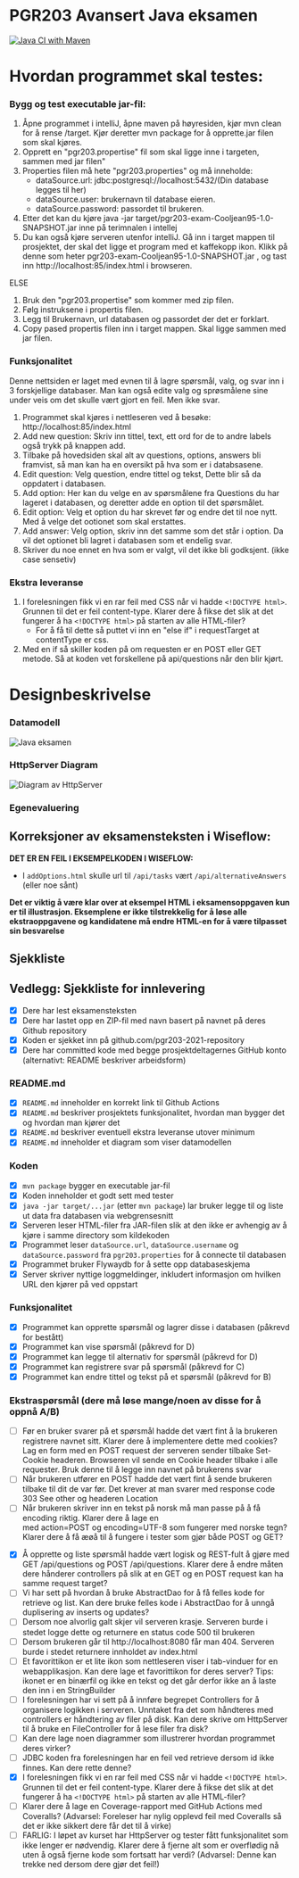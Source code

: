 # PGR203 Avansert Java eksamen

[![Java CI with Maven](https://github.com/kristiania-pgr203-2021/pgr203-exam-Cooljean95/actions/workflows/maven.yml/badge.svg?branch=master)](https://github.com/kristiania-pgr203-2021/pgr203-exam-Cooljean95/actions/workflows/maven.yml)

# Hvordan programmet skal testes:
### Bygg og test  executable jar-fil:
1. Åpne programmet i intelliJ, åpne maven på høyresiden, kjør mvn clean for å rense /target. Kjør deretter mvn package for å opprette.jar filen som skal kjøres.
2. Opprett en "pgr203.propertise" fil som skal ligge inne i targeten, sammen med jar filen"
3. Properties filen må hete "pgr203.properties" og må inneholde:
    - dataSource.url: jdbc:postgresql://localhost:5432/(Din database legges til her)
    - dataSource.user: brukernavn til database eieren.
    - dataSource.password: passordet til brukeren.
4. Etter det kan du kjøre java -jar target/pgr203-exam-Cooljean95-1.0-SNAPSHOT.jar inne på terimnalen i intellej 
5. Du kan også kjøre serveren utenfor intelliJ. Gå inn i target mappen til prosjektet, der skal det ligge et program med et kaffekopp ikon. Klikk på denne som heter 
pgr203-exam-Cooljean95-1.0-SNAPSHOT.jar , og tast inn http://localhost:85/index.html i browseren. 

ELSE

1. Bruk den "pgr203.propertise" som kommer med zip filen. 
2. Følg instruksene i propertis filen. 
3. Legg til Brukernavn, url databasen og passordet der det er forklart. 
4. Copy pased propertis filen inn i target mappen. Skal ligge sammen med jar filen. 


### Funksjonalitet
Denne nettsiden er laget med evnen til å lagre spørsmål, valg, og svar inn i 3 forskjellige databaser. 
Man kan også edite valg og sprøsmålene sine under veis om det skulle vært gjort en feil. Men ikke svar. 

1. Programmet skal kjøres i nettleseren ved å besøke: http://localhost:85/index.html
2. Add new question: Skriv inn tittel, text, ett ord for de to andre labels også trykk på knappen add.
3. Tilbake på hovedsiden skal alt av questions, options, answers bli framvist, så man kan ha en oversikt på hva som er i databsasene. 
4. Edit question: Velg question, endre tittel og tekst, Dette blir så da oppdatert i databasen. 
5. Add option: Her kan du velge en av spørsmålene fra Questions du har lageret i databasen, og deretter adde en option til det spørsmålet. 
6. Edit option: Velg et option du har skrevet før og endre det til noe nytt. Med å velge det ootionet som skal erstattes.  
7. Add answer: Velg option, skriv inn det samme som det står i option. Da vil det optionet bli lagret i databasen som et endelig svar. 
8. Skriver du noe ennet en hva som er valgt, vil det ikke bli godksjent. (ikke case sensetiv)

### Ekstra leveranse
1. I forelesningen fikk vi en rar feil med CSS når vi hadde `<!DOCTYPE html>`. Grunnen til det er feil content-type. Klarer dere å fikse det slik at det fungerer å ha `<!DOCTYPE html>` på starten av alle HTML-filer?
    - For å få til dette så puttet vi inn en "else if" i requestTarget at contentType er css.
2. Med en if så skiller koden på om requesten er en POST eller GET metode. Så at koden vet forskellene på api/questions når den blir kjørt.

# Designbeskrivelse

### Datamodell

![Java eksamen](https://user-images.githubusercontent.com/48331486/141649402-d01fa7a4-4d23-478c-8ca9-9139791454cc.jpeg)


### HttpServer Diagram

![Diagram av HttpServer](https://user-images.githubusercontent.com/48331486/141649012-461f1cdb-e458-4d1e-8dfd-d233f75201ac.jpeg)

### Egenevaluering



## Korreksjoner av eksamensteksten i Wiseflow:

**DET ER EN FEIL I EKSEMPELKODEN I WISEFLOW:**

* I `addOptions.html` skulle url til `/api/tasks` vært `/api/alternativeAnswers` (eller noe sånt)

**Det er viktig å være klar over at eksempel HTML i eksamensoppgaven kun er til illustrasjon. Eksemplene er ikke tilstrekkelig for å løse alle ekstraoppgavene og kandidatene må endre HTML-en for å være tilpasset sin besvarelse**


## Sjekkliste

## Vedlegg: Sjekkliste for innlevering

* [x] Dere har lest eksamensteksten
* [x] Dere har lastet opp en ZIP-fil med navn basert på navnet på deres Github repository
* [x] Koden er sjekket inn på github.com/pgr203-2021-repository
* [x] Dere har committed kode med begge prosjektdeltagernes GitHub konto (alternativt: README beskriver arbeidsform)

### README.md

* [x] `README.md` inneholder en korrekt link til Github Actions
* [x] `README.md` beskriver prosjektets funksjonalitet, hvordan man bygger det og hvordan man kjører det
* [x] `README.md` beskriver eventuell ekstra leveranse utover minimum
* [x] `README.md` inneholder et diagram som viser datamodellen

### Koden


* [x] `mvn package` bygger en executable jar-fil
* [x] Koden inneholder et godt sett med tester
* [x] `java -jar target/...jar` (etter `mvn package`) lar bruker legge til og liste ut data fra databasen via webgrensesnitt
* [x] Serveren leser HTML-filer fra JAR-filen slik at den ikke er avhengig av å kjøre i samme directory som kildekoden
* [x] Programmet leser `dataSource.url`, `dataSource.username` og `dataSource.password` fra `pgr203.properties` for å connecte til databasen
* [x] Programmet bruker Flywaydb for å sette opp databaseskjema
* [x] Server skriver nyttige loggmeldinger, inkludert informasjon om hvilken URL den kjører på ved oppstart

### Funksjonalitet

* [x] Programmet kan opprette spørsmål og lagrer disse i databasen (påkrevd for bestått)
* [x] Programmet kan vise spørsmål (påkrevd for D)
* [x] Programmet kan legge til alternativ for spørsmål (påkrevd for D)
* [x] Programmet kan registrere svar på spørsmål (påkrevd for C)
* [x] Programmet kan endre tittel og tekst på et spørsmål (påkrevd for B)

### Ekstraspørsmål (dere må løse mange/noen av disse for å oppnå A/B)

* [ ] Før en bruker svarer på et spørsmål hadde det vært fint å la brukeren registrere navnet sitt. Klarer dere å implementere dette med cookies? Lag en form med en POST request der serveren sender tilbake Set-Cookie headeren. Browseren vil sende en Cookie header tilbake i alle requester. Bruk denne til å legge inn navnet på brukerens svar
* [ ] Når brukeren utfører en POST hadde det vært fint å sende brukeren tilbake til dit de var før. Det krever at man svarer med response code 303 See other og headeren Location
* [ ] Når brukeren skriver inn en tekst på norsk må man passe på å få encoding riktig. Klarer dere å lage en <form> med action=POST og encoding=UTF-8 som fungerer med norske tegn? Klarer dere å få æøå til å fungere i tester som gjør både POST og GET?
* [x] Å opprette og liste spørsmål hadde vært logisk og REST-fult å gjøre med GET /api/questions og POST /api/questions. Klarer dere å endre måten dere hånderer controllers på slik at en GET og en POST request kan ha samme request target?
* [ ] Vi har sett på hvordan å bruke AbstractDao for å få felles kode for retrieve og list. Kan dere bruke felles kode i AbstractDao for å unngå duplisering av inserts og updates?
* [ ] Dersom noe alvorlig galt skjer vil serveren krasje. Serveren burde i stedet logge dette og returnere en status code 500 til brukeren
* [ ] Dersom brukeren går til http://localhost:8080 får man 404. Serveren burde i stedet returnere innholdet av index.html
* [ ] Et favorittikon er et lite ikon som nettleseren viser i tab-vinduer for en webapplikasjon. Kan dere lage et favorittikon for deres server? Tips: ikonet er en binærfil og ikke en tekst og det går derfor ikke an å laste den inn i en StringBuilder
* [ ] I forelesningen har vi sett på å innføre begrepet Controllers for å organisere logikken i serveren. Unntaket fra det som håndteres med controllers er håndtering av filer på disk. Kan dere skrive om HttpServer til å bruke en FileController for å lese filer fra disk?
* [ ] Kan dere lage noen diagrammer som illustrerer hvordan programmet deres virker?
* [ ] JDBC koden fra forelesningen har en feil ved retrieve dersom id ikke finnes. Kan dere rette denne?
* [x] I forelesningen fikk vi en rar feil med CSS når vi hadde `<!DOCTYPE html>`. Grunnen til det er feil content-type. Klarer dere å fikse det slik at det fungerer å ha `<!DOCTYPE html>` på starten av alle HTML-filer?
* [ ] Klarer dere å lage en Coverage-rapport med GitHub Actions med Coveralls? (Advarsel: Foreleser har nylig opplevd feil med Coveralls så det er ikke sikkert dere får det til å virke)
* [ ] FARLIG: I løpet av kurset har HttpServer og tester fått funksjonalitet som ikke lenger er nødvendig. Klarer dere å fjerne alt som er overflødig nå uten å også fjerne kode som fortsatt har verdi? (Advarsel: Denne kan trekke ned dersom dere gjør det feil!)
